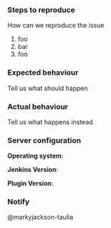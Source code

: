 <!--
Thanks for reporting issues! To make it possible for us to help you please fill out below information carefully.

Please ensure you have opened a [Jenkins JIRA](https://issues.jenkins-ci.org) and ensure that the `Component/s:` label has `prometheus-plugin`

Also, please check the backlog of open issues, in case the issue has already been reported previously.
--> 

### Steps to reproduce
How can we reproduce the issue
1. foo
2. bar
3. foo

### Expected behaviour
Tell us what should happen

### Actual behaviour
Tell us what happens instead

### Server configuration

**Operating system**:

**Jenkins Version**:

**Plugin Version**:

### Notify

@markyjackson-taulia